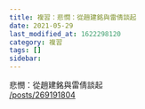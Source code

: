 ```yaml
---
title: 複習：悲憫：從趙建銘與雷倩談起
date: 2021-05-29
last_modified_at: 1622298120
category: 複習
tags: []
sidebar: 
---
```


<p>悲憫：從趙建銘與雷倩談起<br/>
<a href="/posts/269191804" target="_blank">/posts/269191804</a></p>
<p> </p>
